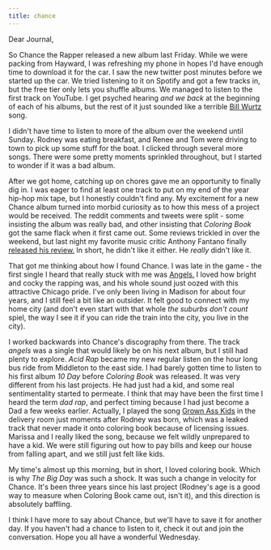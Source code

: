 ```yaml
---
title: chance
---
```


Dear Journal,

So Chance the Rapper released a new album last Friday. While we were
packing from Hayward, I was refreshing my phone in hopes I'd have enough
time to download it for the car. I saw the new twitter post minutes
before we started up the car. We tried listening to it on Spotify and
got a few tracks in, but the free tier only lets you shuffle albums. We
managed to listen to the first track on YouTube. I get psyched hearing
*and we back* at the beginning of each of his albums, but the rest of it
just sounded like a terrible [Bill Wurtz] song.

I didn't have time to listen to more of the album over the weekend until
Sunday. Rodney was eating breakfast, and Renee and Tom were driving to
town to pick up some stuff for the boat. I clicked through several more
songs. There were some pretty moments sprinkled throughout, but I
started to wonder if it was a bad album.

After we got home, catching up on chores gave me an opportunity to
finally dig in. I was eager to find at least one track to put on my end
of the year hip-hop mix tape, but I honestly couldn't find any. My
excitement for a new Chance album turned into morbid curiosity as to how
this mess of a project would be received. The reddit comments and tweets
were split - some insisting the album was really bad, and other
insisting that *Coloring Book* got the same flack when it first came
out. Some reviews trickled in over the weekend, but last night my
favorite music critic Anthony Fantano finally [released his review.] In
short, he didn't like it either. He *really* didn't like it.

That got me thinking about how I found Chance. I was late in the game -
the first single I heard that really stuck with me was [Angels.] I loved
how bright and cocky the rapping was, and his whole sound just oozed
with this attractive Chicago pride. I've only been living in Madison for
about four years, and I still feel a bit like an outsider. It felt good
to connect with my home city (and don't even start with that whole *the
suburbs don't count* spiel, the way I see it if you can ride the train
into the city, you live in the city).

I worked backwards into Chance's discography from there. The track
*angels* was a single that would likely be on his next album, but I
still had plenty to explore. *Acid Rap* became my new regular listen on
the hour long bus ride from Middleton to the east side. I had barely
gotten time to listen to his first album *10 Day* before *Coloring Book*
was released. It was very different from his last projects. He had just
had a kid, and some real sentimentality started to permeate. I think
that may have been the first time I heard the term *dad rap*, and
perfect timing because I had just become a Dad a few weeks earlier.
Actually, I played the song [Grown Ass Kids] in the delivery room just
moments after Rodney was born, which was a leaked track that never made
it onto coloring book because of licensing issues. Marissa and I really
liked the song, because we felt wildly unprepared to have a kid. We were
still figuring out how to pay bills and keep our house from falling
apart, and we still just felt like kids.

My time's almost up this morning, but in short, I loved coloring book.
Which is why *The Big Day* was such a shock. It was such a change in
velocity for Chance. It's been three years since his last project
(Rodney's age is a good way to measure when Coloring Book came out,
isn't it), and this direction is absolutely baffling.

I think I have more to say about Chance, but we'll have to save it for
another day. If you haven't had a chance to listen to it, check it out
and join the conversation. Hope you all have a wonderful Wednesday.

  [Bill Wurtz]: https://www.youtube.com/watch?v=mpkf_p71rKY
  [released his review.]: https://www.youtube.com/watch?v=RjriHA-MLPg
  [Angels.]: https://www.youtube.com/watch?v=eedeXTWZUn8
  [Grown Ass Kids]: https://www.youtube.com/watch?v=5yZnkwzeFfE

